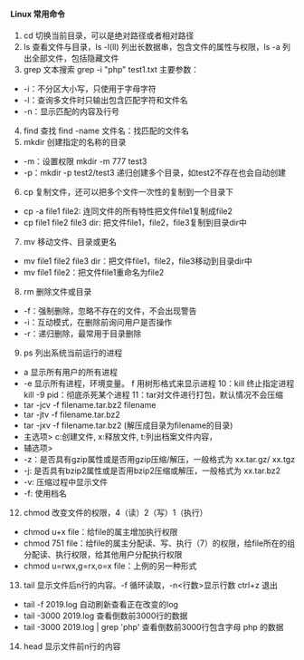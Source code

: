 #### Linux 常用命令

1. cd 切换当前目录，可以是绝对路径或者相对路径
2. ls 查看文件与目录，ls -l(ll) 列出长数据串，包含文件的属性与权限，ls -a 列出全部文件，包括隐藏文件
3. grep 文本搜索 grep -i "php" test1.txt 主要参数：
 - -i：不分区大小写，只使用于字母字符
 - -l：查询多文件时只输出包含匹配字符和文件名
 - -n：显示匹配的内容及行号
4. find 查找 find -name 文件名：找匹配的文件名
5. mkdir 创建指定的名称的目录
 - -m：设置权限 mkdir -m 777 test3
 - -p：mkdir -p test2/test3 递归创建多个目录，如test2不存在也会自动创建
6. cp 复制文件，还可以把多个文件一次性的复制到一个目录下
 - cp -a file1 file2: 连同文件的所有特性把文件file1复制成file2
 - cp file1 file2 file3 dir: 把文件file1，file2，file3复制到目录dir中
7. mv 移动文件、目录或更名
 - mv file1 file2 file3 dir：把文件file1，file2，file3移动到目录dir中
 - mv file1 file2：把文件file1重命名为file2
8. rm 删除文件或目录
 - -f：强制删除，忽略不存在的文件，不会出现警告
 - -i：互动模式，在删除前询问用户是否操作
 - -r：递归删除，最常用于目录删除
9. ps 列出系统当前运行的进程
 - a 显示所有用户的所有进程
 - -e 显示所有进程，环境变量。 f 用树形格式来显示进程
10：kill 终止指定进程 kill -9 pid：彻底杀死某个进程
11：tar对文件进行打包，默认情况不会压缩
 - tar -jcv -f filename.tar.bz2 filename
 - tar -jtv -f filename.tar.bz2
 - tar -jxv -f filename.tar.bz2 (解压成目录为filename的目录)
 - 主选项> c:创建文件, x:释放文件, t:列出档案文件内容，
 - 辅选项>
  - -z：是否具有gzip属性或是否用gzip压缩/解压，一般格式为 xx.tar.gz/ xx.tgz
  - -j: 是否具有bzip2属性或是否用bzip2压缩或解压，一般格式为 xx.tar.bz2
  - -v: 压缩过程中显示文件
  - -f: 使用档名
12. chmod 改变文件的权限，4（读）2（写）1（执行）
 - chmod u+x file：给file的属主增加执行权限
 - chmod 751 file：给file的属主分配读、写、执行（7）的权限，给file所在的组分配读、执行权限，给其他用户分配执行权限
 - chmod u=rwx,g=rx,o=x file：上例的另一种形式
13. tail 显示文件后n行的内容。-f 循环读取，-n<行数>显示行数 ctrl+z 退出
 - tail -f 2019.log 自动刷新查看正在改变的log
 - tail -3000 2019.log 查看倒数前3000行的数据
 - tail -3000 2019.log | grep 'php' 查看倒数前3000行包含字母 php 的数据
14. head 显示文件前n行的内容